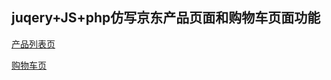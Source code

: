 juqery+JS+php仿写京东产品页面和购物车页面功能
----------------------------------------------------------------
[产品列表页](https://yangchen0930.github.io/jd_shopping/productlist.html)

[购物车页](https://yangchen0930.github.io/jd_shopping/shoppingcart.html)
